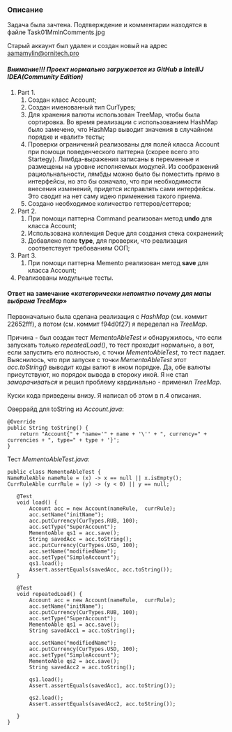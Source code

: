 ### Описание    

Задача была зачтена. Подтверждение и комментарии находятся в файле Task01MmlnComments.jpg

Старый аккаунт был удален и создан новый на адрес aamamylin@ornitech.pro

#### _Внимание!!! Проект нормально загружается из GitHub в IntelliJ IDEA(Community Edition)_

1. Part 1.
   1. Создан класс Account;
   2. Создан именованный тип CurTypes;
   3. Для хранения валюты использован TreeMap, чтобы была сортировка. 
      Во время реализации с использованием HashMap было замечено,
      что HashMap выводит значения в случайном порядке и «валит» тесты;
   4. Проверки ограничений реализованы для полей класса Account
      при помощи поведенческого паттерна (скорее всего это Startegy).
      Лямбда-выражения записаны в переменные и размещены на уровне исполняемых
      модулей. 
      Из соображений рациольнальности, лямбды можно было бы поместить прямо 
      в интерфейсы, но это бы означало, что при необходимости внесения изменений, 
      придется исправлять сами интерфейсы. Это сводит на нет саму идею 
      применения такого приема.
   5. Создано необходимое количество геттеров/сеттеров;
2. Part 2.
   1. При помощи паттерна Command реализован метод **undo** для класса Account;
   2. Использована коллекция Deque для создания стека сохранений; 
   3. Добавлено поле **type**, для проверки, что реализация соответствует 
      требованиям ООП;
3. Part 3.
   1. При помощи паттерна Memento реализован метод **save** для класса Account;
4. Реализованы модульные тесты.


#### Ответ на замечание «_категорически непонятно почему для мапы выбрана TreeMap_»

Первоначально была сделана реализация с _HashMap_ (см. коммит 22652fff), 
а потом (см. коммит f94d0f27) я переделал на _TreeMap_. 

Причина - был создан тест _MementoAbleTest_ и обнаружилось, что если запускать только _repeatedLoad()_, 
то тест проходит нормально, а вот, если запустить его полностью, с точки _MementoAbleTest_,
то тест падает.
Выяснилось, что при запуске с точки _MementoAbleTest_ этот _acc.toString()_ выводит коды валют в ином порядке. 
Да, обе валюты присутствуют, но порядок вывода в стороку иной.
Я не стал _заморачиваться_ и решил проблему кардинально - применил _TreeMap_. 

Куски кода приведены внизу. Я написал об этом в п.4 описания.

Оверрайд для toString из _Account.java_:

    @Override
    public String toString() {
        return "Account{" + "name='" + name + '\'' + ", currency=" + currencies + ", type=" + type + '}';
    }

Тест _MementoAbleTest.java_:

    public class MementoAbleTest {
    NameRuleAble nameRule = (x) -> x == null || x.isEmpty();
    CurrRuleAble currRule = (y) -> (y < 0) || y == null;
       
       @Test
       void load() {
           Account acc = new Account(nameRule,  currRule);
           acc.setName("initName");
           acc.putCurrency(CurTypes.RUB, 100);
           acc.setType("SuperAccount");
           MementoAble qs1 = acc.save();
           String savedAcc = acc.toString();
           acc.putCurrency(CurTypes.USD, 100);
           acc.setName("modifiedName");
           acc.setType("SimpleAccount");
           qs1.load();
           Assert.assertEquals(savedAcc, acc.toString());
       }
   
       @Test
       void repeatedLoad() {
           Account acc = new Account(nameRule,  currRule);
           acc.setName("initName");
           acc.putCurrency(CurTypes.RUB, 100);
           acc.setType("SuperAccount");
           MementoAble qs1 = acc.save();
           String savedAcc1 = acc.toString();
   
           acc.setName("modifiedName");
           acc.putCurrency(CurTypes.USD, 100);
           acc.setType("SimpleAccount");
           MementoAble qs2 = acc.save();
           String savedAcc2 = acc.toString();
   
           qs1.load();
           Assert.assertEquals(savedAcc1, acc.toString());
   
           qs2.load();
           Assert.assertEquals(savedAcc2, acc.toString());
   
       } 
    }






